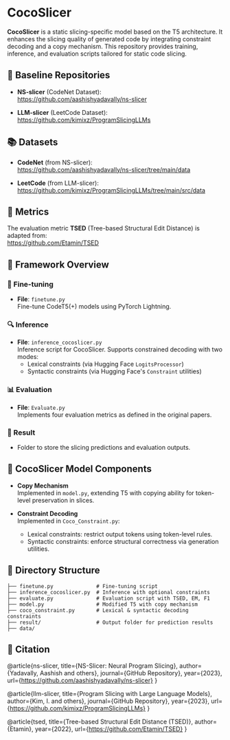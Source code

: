 # CocoSlicer

**CocoSlicer** is a static slicing-specific model based on the T5 architecture. It enhances the slicing quality of generated code by integrating constraint decoding and a copy mechanism. This repository provides training, inference, and evaluation scripts tailored for static code slicing.

## 🔗 Baseline Repositories

- **NS-slicer** (CodeNet Dataset):  
  https://github.com/aashishyadavally/ns-slicer

- **LLM-slicer** (LeetCode Dataset):  
  https://github.com/kimixz/ProgramSlicingLLMs

## 📚 Datasets

- **CodeNet** (from NS-slicer):  
  https://github.com/aashishyadavally/ns-slicer/tree/main/data

- **LeetCode** (from LLM-slicer):  
  https://github.com/kimixz/ProgramSlicingLLMs/tree/main/src/data

## 📏 Metrics

The evaluation metric **TSED** (Tree-based Structural Edit Distance) is adapted from:  
https://github.com/Etamin/TSED

## 🧱 Framework Overview

### 🔧 Fine-tuning

- **File**: `finetune.py`  
  Fine-tune CodeT5(+) models using PyTorch Lightning.

### 🔍 Inference

- **File**: `inference_cocoslicer.py`  
  Inference script for CocoSlicer. Supports constrained decoding with two modes:
  - Lexical constraints (via Hugging Face `LogitsProcessor`)
  - Syntactic constraints (via Hugging Face's `Constraint` utilities)

### 📊 Evaluation

- **File**: `Evaluate.py`  
  Implements four evaluation metrics as defined in the original papers.

### 📁 Result

- Folder to store the slicing predictions and evaluation outputs.

## 🧠 CocoSlicer Model Components

- **Copy Mechanism**  
  Implemented in `model.py`, extending T5 with copying ability for token-level preservation in slices.

- **Constraint Decoding**  
  Implemented in `Coco_Constraint.py`:
  - Lexical constraints: restrict output tokens using token-level rules.
  - Syntactic constraints: enforce structural correctness via generation utilities.

## 📁 Directory Structure
```
├── finetune.py              # Fine-tuning script
├── inference_cocoslicer.py  # Inference with optional constraints
├── evaluate.py              # Evaluation script with TSED, EM, F1
├── model.py                 # Modified T5 with copy mechanism
├── coco_constraint.py       # Lexical & syntactic decoding constraints
├── result/                  # Output folder for prediction results
├── data/  
```

## 📌 Citation
@article{ns-slicer,
  title={NS-Slicer: Neural Program Slicing},
  author={Yadavally, Aashish and others},
  journal={GitHub Repository},
  year={2023},
  url={https://github.com/aashishyadavally/ns-slicer}
}

@article{llm-slicer,
  title={Program Slicing with Large Language Models},
  author={Kim, I. and others},
  journal={GitHub Repository},
  year={2023},
  url={https://github.com/kimixz/ProgramSlicingLLMs}
}

@article{tsed,
  title={Tree-based Structural Edit Distance (TSED)},
  author={Etamin},
  year={2022},
  url={https://github.com/Etamin/TSED}
}